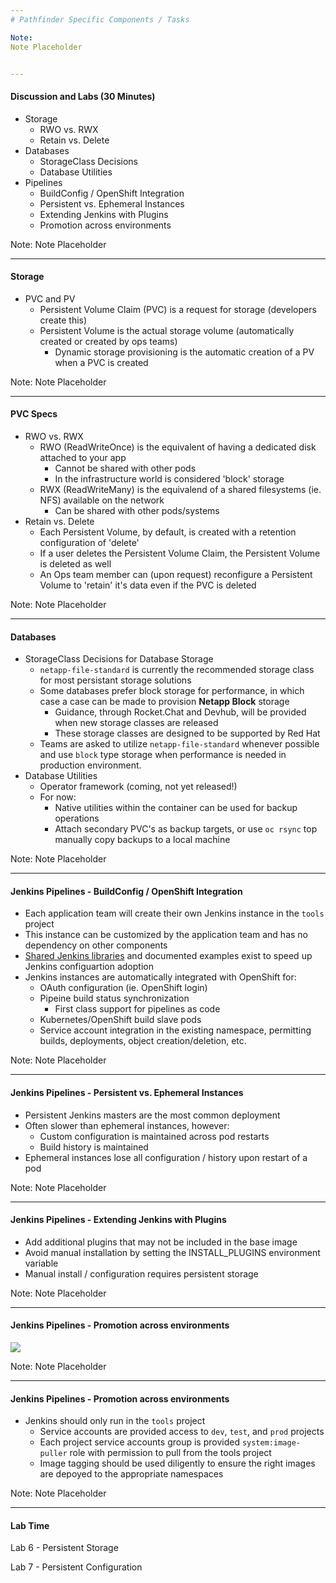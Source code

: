 ```yaml
---
# Pathfinder Specific Components / Tasks

Note:
Note Placeholder


---
```

#### Discussion and Labs (30 Minutes)
- Storage
  - RWO vs. RWX
  - Retain vs. Delete
- Databases
  - StorageClass Decisions
  - Database Utilities
- Pipelines
  - BuildConfig / OpenShift Integration
  - Persistent vs. Ephemeral Instances
  - Extending Jenkins with Plugins
  - Promotion across environments

Note:
Note Placeholder


---
#### Storage
- PVC and PV
  - Persistent Volume Claim (PVC) is a request for storage (developers create this)
  - Persistent Volume is the actual storage volume (automatically created or created by ops teams)
      - Dynamic storage provisioning is the automatic creation of a PV when a PVC is created

Note:
Note Placeholder


---
#### PVC Specs
- RWO vs. RWX
  - RWO (ReadWriteOnce) is the equivalent of having a dedicated disk attached to your app
    - Cannot be shared with other pods
    - In the infrastructure world is considered 'block' storage
  - RWX (ReadWriteMany) is the equivalend of a shared filesystems (ie. NFS) available on the network
    - Can be shared with other pods/systems
- Retain vs. Delete
  - Each Persistent Volume, by default, is created with a retention configuration of 'delete'
  - If a user deletes the Persistent Volume Claim, the Persistent Volume is deleted as well
  - An Ops team member can (upon request) reconfigure a Persistent Volume to 'retain' it's data even if the PVC is deleted 

Note:
Note Placeholder


---
#### Databases
- StorageClass Decisions for Database Storage
  - `netapp-file-standard` is currently the recommended storage class for most persistant storage solutions
  - Some databases prefer block storage for performance, in which case a case can be made to provision __Netapp Block__ storage
    - Guidance, through Rocket.Chat and Devhub, will be provided when new storage classes are released
    - These storage classes are designed to be supported by Red Hat
  - Teams are asked to utilize `netapp-file-standard` whenever possible and use `block` type storage when performance is needed in production environment.
- Database Utilities
  - Operator framework (coming, not yet released!)
  - For now: 
    - Native utilities within the container can be used for backup operations
    - Attach secondary PVC's as backup targets, or use `oc rsync` top manually copy backups to a local machine

Note:
Note Placeholder


---
#### Jenkins Pipelines - BuildConfig / OpenShift Integration
- Each application team will create their own Jenkins instance in the `tools` project
- This instance can be customized by the application team and has no dependency on other components
- [Shared Jenkins libraries](https://pathfinder-faq-ocio-pathfinder-prod.pathfinder.gov.bc.ca/Jenkins/UsingTheSharedLib.html) and documented examples exist to speed up Jenkins configuartion adoption
- Jenkins instances are automatically integrated with OpenShift for: 
  - OAuth configuration (ie. OpenShift login)
  - Pipeine build status synchronization
    - First class support for pipelines as code
  - Kubernetes/OpenShift build slave pods
  - Service account integration in the existing namespace, permitting builds, deployments, object creation/deletion, etc. 

Note:
Note Placeholder


---
#### Jenkins Pipelines - Persistent vs. Ephemeral Instances
- Persistent Jenkins masters are the most common deployment
- Often slower than ephemeral instances, however: 
  - Custom configuration is maintained across pod restarts
  - Build history is maintained
- Ephemeral instances lose all configuration  / history upon restart of a pod

Note:
Note Placeholder


---
#### Jenkins Pipelines - Extending Jenkins with Plugins
- Add additional plugins that may not be included in the base image
- Avoid manual installation by setting the INSTALL_PLUGINS environment variable
- Manual install / configuration requires persistent storage

Note:
Note Placeholder


---
#### Jenkins Pipelines - Promotion across environments
![](content/05_pathfinder_specific_components_and_tasks/cicd.png)<!-- .element style="border: 0; background: None; box-shadow: None" -->

Note:
Note Placeholder


---
#### Jenkins Pipelines - Promotion across environments
- Jenkins should only run in the `tools` project
  - Service accounts are provided access to `dev`, `test`, and `prod` projects
  - Each project service accounts group is provided `system:image-puller` role with permission to pull from the tools project
  - Image tagging should be used diligently to ensure the right images are depoyed to the appropriate namespaces

Note:
Note Placeholder


---
#### Lab Time

Lab 6 - Persistent Storage

Lab 7 - Persistent Configuration
